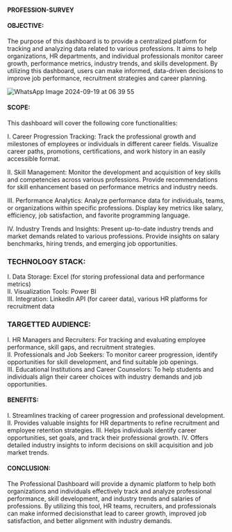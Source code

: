 #### PROFESSION-SURVEY

#### OBJECTIVE: 
The purpose of this dashboard is to provide a centralized platform for tracking and analyzing data related to various professions.
It aims to help organizations, HR departments, and individual professionals monitor career growth, performance metrics, industry trends, and skills development.
By utilizing this dashboard, users can make informed, data-driven decisions to improve job performance, recruitment strategies and career planning.

![WhatsApp Image 2024-09-19 at 06 39 55](https://github.com/user-attachments/assets/c71c9fdd-174d-4aaf-ab55-e79c3f507d3e)

#### SCOPE: 
This dashboard will cover the following core functionalities:

I. Career Progression Tracking: Track the professional growth and milestones of employees or individuals in different career fields.
Visualize career paths, promotions, certifications, and work history in an easily accessible format.

II. Skill Management: Monitor the development and acquisition of key skills and competencies across various professions.
Provide recommendations for skill enhancement based on performance metrics and industry needs.

III. Performance Analytics: Analyze performance data for individuals, teams, or organizations within specific professions.
Display key metrics like salary, efficiency, job satisfaction, and favorite programming language.

IV. Industry Trends and Insights: Present up-to-date industry trends and market demands related to various professions.
Provide insights on salary benchmarks, hiring trends, and emerging job opportunities.

### TECHNOLOGY STACK:
I.  Data Storage: Excel (for storing professional data and performance metrics)                
II.  Visualization Tools: Power BI  
III.  Integration: LinkedIn API (for career data), various HR platforms for recruitment data
  
### TARGETTED AUDIENCE:
I.   HR Managers and Recruiters: For tracking and evaluating employee performance, skill gaps, and recruitment strategies.          
II.  Professionals and Job Seekers: To monitor career progression, identify opportunities for skill development, and find suitable job openings.  
III. Educational Institutions and Career Counselors: To help students and individuals align their career choices with industry demands and job opportunities.

#### BENEFITS:
I.   Streamlines tracking of career progression and professional development.
II.  Provides valuable insights for HR departments to refine recruitment and employee retention strategies.
III. Helps individuals identify career opportunities, set goals, and track their professional growth.
IV.  Offers detailed industry insights to inform decisions on skill acquisition and job market trends.

#### CONCLUSION: 
The Professional Dashboard will provide a dynamic platform to help both organizations and individuals effectively track and analyze professional 
performance, skill development, and industry trends and salaries of professions. By utilizing this tool, HR teams, recruiters, and professionals
can make informed decisionsthat lead to career growth, improved job satisfaction, and better alignment with industry demands.



